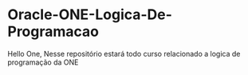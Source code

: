 # Oracle-ONE-Logica-De-Programacao
Hello One, Nesse repositório estará todo curso relacionado a logica de programação da ONE
